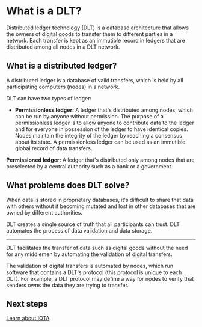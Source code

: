 # What is a DLT?

Distributed ledger technology (DLT) is a database architecture that allows the owners of digital goods to transfer them to different parties in a network. Each transfer is kept as an immutible record in ledgers that are distributed among all nodes in a DLT network.

## What is a distributed ledger?

A distributed ledger is a database of valid transfers, which is held by all participating computers (nodes) in a network.

DLT can have two types of ledger:
* **Permissionless ledger:** A ledger that's distributed among nodes, which can be run by anyone without permission. The purpose of a permissionless ledger is to allow anyone to contribute data to the ledger and for everyone in possession of the ledger to have identical copies. Nodes maintain the integrity of the ledger by reaching a consensus about its state. A permissionless ledger can be used as an immutible global record of data transfers.

**Permissioned ledger:** A ledger that's distributed only among nodes that are preselected by a central authority such as a bank or a government.

## What problems does DLT solve?

When data is stored in proprietary databases, it's difficult to share that data with others without it becoming mutated and lost in other databases that are owned by different authorities.

DLT creates a single source of truth that all participants can trust. DLT automates the process of data validation and data storage.

<hr>

DLT facilitates the transfer of data such as digital goods without the need for any middlemen by automating the validation of digital transfers.

The validation of digital transfers is automated by nodes, which run software that contains a DLT's protocol (this protocol is unique to each DLT). For example, a DLT protocol may define a way for nodes to verify that senders owns the data they are trying to transfer.

## Next steps

[Learn about IOTA](what-is-iota.md).